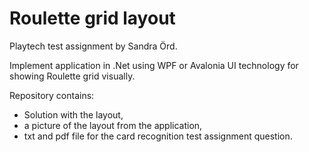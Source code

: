 # Roulette grid layout

Playtech test assignment by Sandra Örd.

Implement application in .Net using WPF or Avalonia UI technology for showing Roulette grid visually.

Repository contains:
* Solution with the layout,
* a picture of the layout from the application,
* txt and pdf file for the card recognition test assignment question.
